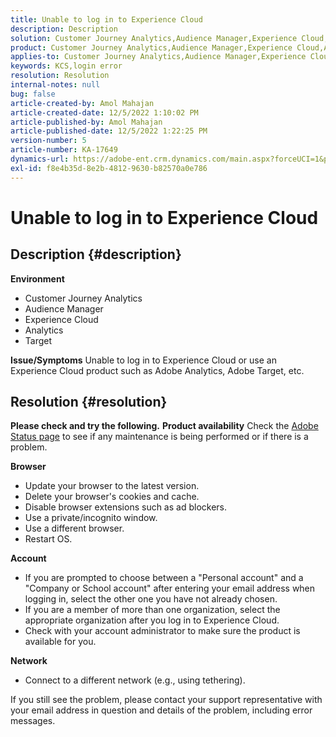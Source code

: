 ```yaml
---
title: Unable to log in to Experience Cloud
description: Description
solution: Customer Journey Analytics,Audience Manager,Experience Cloud,Analytics,Target
product: Customer Journey Analytics,Audience Manager,Experience Cloud,Analytics,Target
applies-to: Customer Journey Analytics,Audience Manager,Experience Cloud,Analytics,Target
keywords: KCS,login error
resolution: Resolution
internal-notes: null
bug: false
article-created-by: Amol Mahajan
article-created-date: 12/5/2022 1:10:02 PM
article-published-by: Amol Mahajan
article-published-date: 12/5/2022 1:22:25 PM
version-number: 5
article-number: KA-17649
dynamics-url: https://adobe-ent.crm.dynamics.com/main.aspx?forceUCI=1&pagetype=entityrecord&etn=knowledgearticle&id=e6123d1c-9e74-ed11-81ab-6045bd0061cb
exl-id: f8e4b35d-8e2b-4812-9630-b82570a0e786
---
```

# Unable to log in to Experience Cloud

## Description {#description}

<b>Environment</b>
- Customer Journey Analytics
- Audience Manager
- Experience Cloud
- Analytics
- Target

<b>Issue/Symptoms</b>
Unable to log in to Experience Cloud or use an Experience Cloud product such as Adobe Analytics, Adobe Target, etc.


## Resolution {#resolution}

<b>Please check and try the following.</b>
<b>Product availability</b>
Check the [Adobe Status page](https://status.adobe.com) to see if any maintenance is being performed or if there is a problem.

<b>Browser</b>

- Update your browser to the latest version.
- Delete your browser's cookies and cache.
- Disable browser extensions such as ad blockers.
- Use a private/incognito window.
- Use a different browser.
- Restart OS.


<b>Account</b>

- If you are prompted to choose between a "Personal account" and a "Company or School account" after entering your email address when logging in, select the other one you have not already chosen.
- If you are a member of more than one organization, select the appropriate organization after you log in to Experience Cloud.
- Check with your account administrator to make sure the product is available for you.


<b>Network</b>

- Connect to a different network (e.g., using tethering).


If you still see the problem, please contact your support representative with your email address in question and details of the problem, including error messages.
